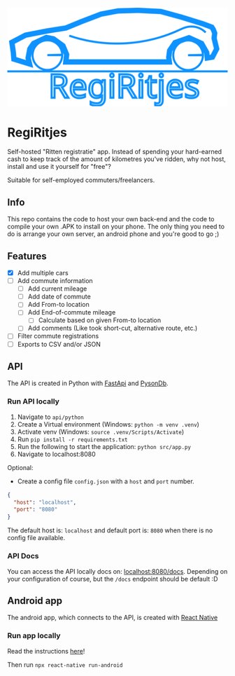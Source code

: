 <p align="center">
  <img width="720" src="docs/regiritjesLogo.svg">
</p>

# RegiRitjes

Self-hosted "Ritten registratie" app. Instead of spending your hard-earned cash to keep track of the amount of kilometres you've ridden, why not host, install and use it yourself for "free"?

Suitable for self-employed commuters/freelancers.

## Info
This repo contains the code to host your own back-end and the code to compile your own .APK to install on your phone.
The only thing you need to do is arrange your own server, an android phone and you're good to go ;)

## Features
- [x] Add multiple cars
- [ ] Add commute information
    - [ ] Add current mileage
    - [ ] Add date of commute
    - [ ] Add From-to location
    - [ ] Add End-of-commute mileage
      - [ ] Calculate based on given From-to location
    - [ ] Add comments (Like took short-cut, alternative route, etc.)
- [ ] Filter commute registrations
- [ ] Exports to CSV and/or JSON

## API
The API is created in Python with [FastApi](https://fastapi.tiangolo.com/) and [PysonDb](https://github.com/pysonDB/pysonDB).
### Run API locally

1. Navigate to `api/python`
2. Create a Virtual environment (Windows: `python -m venv .venv`) 
3. Activate venv (Windows: `source .venv/Scripts/Activate`)
4. Run `pip install -r requirements.txt`
5. Run the following to start the application: `python src/app.py`
6. Navigate to localhost:8080

Optional:
- Create a config file `config.json` with a `host` and `port` number.
```json
{
  "host": "localhost",
  "port": "8080"
}
```
The default host is: `localhost` and default port is: `8080` when there is no config file available.

### API Docs
You can access the API locally docs on: [localhost:8080/docs](http://localhost:8080/docs).
Depending on your configuration of course, but the `/docs` endpoint should be default :D
## Android app
The android app, which connects to the API, is created with [React Native](https://reactnative.dev/)

### Run app locally
Read the instructions [here](https://reactnative.dev/docs/environment-setup)! 

Then run `npx react-native run-android` 

